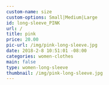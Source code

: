 ```yaml
---
custom-name: size
custom-options: Small|Medium|Large
id: long-sleeve_PINK
url: /
title: pink
price: 20.00
pic-url: /img/pink-long-sleeve.jpg
date: 2018-2-8 10:51:01 -08:00
categories: women-clothes
main: false
type: women-long-sleeve
thumbnail: /img/pink-long-sleeve.jpg
---
```

